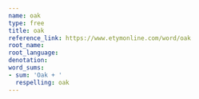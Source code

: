 ```yaml
---
name: oak
type: free
title: oak
reference_link: https://www.etymonline.com/word/oak
root_name: 
root_language: 
denotation: 
word_sums:
- sum: 'Oak + '
  respelling: oak
---
```

